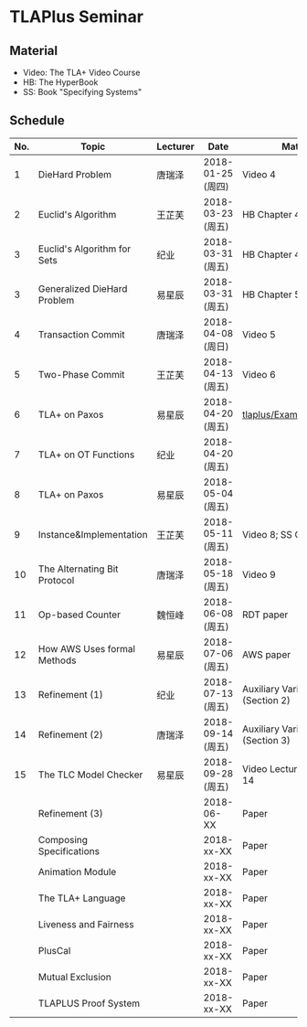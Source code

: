 # TLAPlus Seminar

## Material

- Video: The TLA+ Video Course
- HB: The HyperBook
- SS: Book "Specifying Systems"

## Schedule

|	No.	|	Topic		|	Lecturer	|	Date	|	Material	|	Comment		|
| ------------- | --------------------- | --------------------- | ------------- | --------------------- | --------------------- |
| 1		| DieHard Problem 	|	唐瑞泽		| 2018-01-25 (周四)	|  Video 4		|		|
| 2		| Euclid's Algorithm	|	王芷芙		| 2018-03-23 (周五)	|  HB Chapter 4 (4.1-4.6)  | (4.7-4.9) 可选|
| 3		| Euclid's Algorithm for Sets |	纪业		| 2018-03-31 (周五) 	|  HB Chapter 4 (4.10)  | 		|
| 3		| Generalized DieHard Problem | 易星辰  	| 2018-03-31 (周五) 	|  HB Chapter 5 	| 		|
| 4 		| Transaction Commit	|	唐瑞泽		| 2018-04-08 (周日)  	|  Video 5		|		|
| 5 		| Two-Phase Commit	|	王芷芙  	| 2018-04-13 (周五)  	|  Video 6		|		|
| 6 		| TLA+ on Paxos 	|	易星辰  	| 2018-04-20 (周五)  	|  [tlaplus/Examples/Paxos.tla](https://github.com/tlaplus/Examples/tree/master/specifications/Paxos)			|		|
| 7 		| TLA+ on OT Functions  |	纪业  		| 2018-04-20 (周五)  	|  			| 本科毕业设计相关		|
| 8 		| TLA+ on Paxos		|	易星辰  	| 2018-05-04 (周五)  	|  			| 本科毕业设计相关		|
| 9 		| Instance&Implementation	|王芷芙  	| 2018-05-11 (周五)  	|  Video 8; SS Chapters 3, 4 |		|
| 10 		| The Alternating Bit Protocol  |唐瑞泽		| 2018-05-18 (周五)  	|  Video 9		|		|
| 11 		| Op-based Counter	|  	魏恒峰		| 2018-06-08 (周五)  	|  RDT paper		| RDT Project   |
| 12 		| How AWS Uses formal Methods	|易星辰		| 2018-07-06 (周五) | AWS paper	|  |
| 13 		| Refinement (1) 	|	纪业 		| 2018-07-13 (周五)   	| Auxiliary Variables in TLA+ (Section 2) |		|
| 14 		| Refinement (2) 	|	唐瑞泽		| 2018-09-14 (周五)   	| Auxiliary Variables in TLA+ (Section 3) |		|
| 15		| The TLC Model Checker |	易星辰		| 2018-09-28 (周五)  	| Video Lecture, SS Chapter 14		|		|
| | Refinement (3) |	| 2018-06-XX   	|  Paper |		|
| | Composing Specifications |	| 2018-xx-XX   	|  Paper |		|
| | Animation Module    |	| 2018-xx-XX   	|  Paper |		|
| | The TLA+ Language	|	| 2018-xx-XX   	|  Paper |		|
| | Liveness and Fairness |	| 2018-xx-XX   	|  Paper |		|
| | PlusCal |	| 2018-xx-XX   	|  Paper |		|
| | Mutual Exclusion |	| 2018-xx-XX   	|  Paper |		|
| | TLAPLUS Proof System |	| 2018-xx-XX   	|  Paper |		|